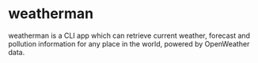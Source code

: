 # weatherman
weatherman is a CLI app which can retrieve current weather, forecast and pollution information for any place in the world, powered by OpenWeather data.